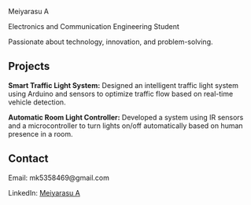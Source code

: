 
Meiyarasu A

Electronics and Communication Engineering Student

Passionate about technology, innovation, and problem-solving.

<div class="section">  
    <h2>Projects</h2>  
    <p><strong>Smart Traffic Light System:</strong> Designed an intelligent traffic light system using Arduino and sensors to optimize traffic flow based on real-time vehicle detection.</p>  
    <p><strong>Automatic Room Light Controller:</strong> Developed a system using IR sensors and a microcontroller to turn lights on/off automatically based on human presence in a room.</p>  
</div>  

<div class="section">  
    <h2>Contact</h2>  
    <p>Email: mk5358469@gmail.com</p>  
    <p>LinkedIn: <a href="https://linkedin.com/in/meiyarasu">Meiyarasu A</a></p>  
</div>
